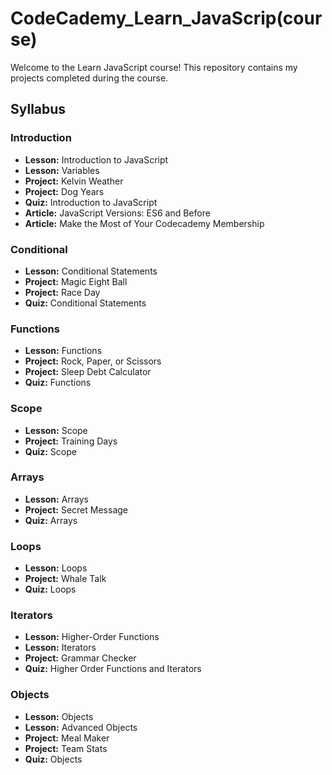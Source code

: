 # CodeCademy_Learn_JavaScrip(course)
 Welcome to the Learn JavaScript course! This repository contains my projects completed during the course.

## Syllabus

### Introduction
- **Lesson:** Introduction to JavaScript
- **Lesson:** Variables
- **Project:** Kelvin Weather
- **Project:** Dog Years
- **Quiz:** Introduction to JavaScript
- **Article:** JavaScript Versions: ES6 and Before
- **Article:** Make the Most of Your Codecademy Membership

### Conditional
- **Lesson:** Conditional Statements
- **Project:** Magic Eight Ball
- **Project:** Race Day
- **Quiz:** Conditional Statements

### Functions
- **Lesson:** Functions
- **Project:** Rock, Paper, or Scissors
- **Project:** Sleep Debt Calculator
- **Quiz:** Functions

### Scope
- **Lesson:** Scope
- **Project:** Training Days
- **Quiz:** Scope

### Arrays
- **Lesson:** Arrays
- **Project:** Secret Message
- **Quiz:** Arrays

### Loops
- **Lesson:** Loops
- **Project:** Whale Talk
- **Quiz:** Loops

### Iterators
- **Lesson:** Higher-Order Functions
- **Lesson:** Iterators
- **Project:** Grammar Checker
- **Quiz:** Higher Order Functions and Iterators

### Objects
- **Lesson:** Objects
- **Lesson:** Advanced Objects
- **Project:** Meal Maker
- **Project:** Team Stats
- **Quiz:** Objects

